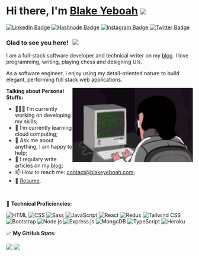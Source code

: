 # Hi there, I'm <a href="https://www.blakeyeboah.com/" target="_blank">Blake Yeboah</a> <img src="https://media.giphy.com/media/hvRJCLFzcasrR4ia7z/giphy.gif" width="25px">

[![LinkedIn Badge](https://img.shields.io/badge/LinkedIn-0077B5?style=for-the-badge&logo=linkedin&logoColor=white)](https://www.linkedin.com/in/blake-yeboah/)
[![Hashnode Badge](https://img.shields.io/badge/Hashnode-2962FF?style=for-the-badge&logo=hashnode&logoColor=white)](https://blog.blakeyeboah.com/)
[![Instagram Badge](https://img.shields.io/badge/Instagram-E4405F?style=for-the-badge&logo=instagram&logoColor=white)](https://www.instagram.com/blake_yeboah/)
[![Twitter Badge](https://img.shields.io/badge/Twitter-1DA1F2?style=for-the-badge&logo=twitter&logoColor=white)](https://twitter.com/BlakeYeboah)

### Glad to see you here! &nbsp; ![](https://visitor-badge.glitch.me/badge?page_id=Blake-K-Yeboah.Blake-K-Yeboah)

I am a full-stack software developer and technical writer on my [blog](https://blog.blakeyeboah.com/). I love programming, writing, playing chess and designing UIs.

As a software engineer, I enjoy using my detail-oriented nature to build elegant, performing full stack web applications.

<img align="right" alt="GIF" src="./coding.gif?raw=true" width="325" height="200" />

**Talking about Personal Stuffs:**

-   👨🏻‍💻 I’m currently working on developing my skills;
-   🚀 I’m currently learning cloud computing;
-   💬 Ask me about anything, I am happy to help;
-   📝 I regulary write articles on my [blog](https://blog.blakeyeboah.com/);
-   📫 How to reach me: contact@blakeyeboah.com;
-   📝 [Resume](https://www.blakeyeboah.com/assets/Blake_Yeboah_Resume.pdf).

</br>

💪 **Technical Proficiencies:**

![HTML](https://img.shields.io/badge/HTML5-E34F26?style=for-the-badge&logo=html5&logoColor=white)
![CSS](https://img.shields.io/badge/CSS3-1572B6?style=for-the-badge&logo=css3&logoColor=white)
![Sass](https://img.shields.io/badge/Sass-CC6699?style=for-the-badge&logo=sass&logoColor=white)
![JavaScript](https://img.shields.io/badge/JavaScript-F7DF1E?style=for-the-badge&logo=javascript&logoColor=black)
![React](https://img.shields.io/badge/React-20232A?style=for-the-badge&logo=react&logoColor=61DAFB)
![Redux](https://img.shields.io/badge/Redux-593D88?style=for-the-badge&logo=redux&logoColor=white)
![Tailwind CSS](https://img.shields.io/badge/Tailwind_CSS-38B2AC?style=for-the-badge&logo=tailwind-css&logoColor=white)
![Bootstrap](https://img.shields.io/badge/Bootstrap-563D7C?style=for-the-badge&logo=bootstrap&logoColor=white)
![Node.js](https://img.shields.io/badge/Node.js-43853D?style=for-the-badge&logo=node.js&logoColor=white)
![Express.js](https://img.shields.io/badge/Express.js-404D59?style=for-the-badge)
![MongoDB](https://img.shields.io/badge/MongoDB-4EA94B?style=for-the-badge&logo=mongodb&logoColor=white)
![TypeScript](https://img.shields.io/badge/TypeScript-007ACC?style=for-the-badge&logo=typescript&logoColor=white)
![Heroku](https://img.shields.io/badge/Heroku-430098?style=for-the-badge&logo=heroku&logoColor=white)

📈 **My GitHub Stats:**

<p>
  <img height="180em" src="https://github-readme-stats.vercel.app/api?username=Blake-K-Yeboah&show_icons=true&hide_border=true&&count_private=true&include_all_commits=true&theme=blue-green" />
  <img height="180em" src="https://github-readme-stats.vercel.app/api/top-langs/?username=Blake-K-Yeboah&exclude_repo=KNN-Image-Classification&show_icons=true&hide_border=true&layout=compact&langs_count=8&theme=blue-green"/>
</p>
